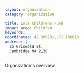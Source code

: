 ```yaml
---
layout: organization
category: organization

title: Lola Childrens Fund
impact_area: Children
keywords: 
coordinates: 42.366791,-71.106018
address: |
  25 Griswold St.
  Cambridge MA 2138
---
```

Organization's overview
